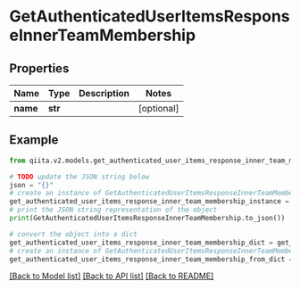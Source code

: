 # GetAuthenticatedUserItemsResponseInnerTeamMembership


## Properties

Name | Type | Description | Notes
------------ | ------------- | ------------- | -------------
**name** | **str** |  | [optional] 

## Example

```python
from qiita.v2.models.get_authenticated_user_items_response_inner_team_membership import GetAuthenticatedUserItemsResponseInnerTeamMembership

# TODO update the JSON string below
json = "{}"
# create an instance of GetAuthenticatedUserItemsResponseInnerTeamMembership from a JSON string
get_authenticated_user_items_response_inner_team_membership_instance = GetAuthenticatedUserItemsResponseInnerTeamMembership.from_json(json)
# print the JSON string representation of the object
print(GetAuthenticatedUserItemsResponseInnerTeamMembership.to_json())

# convert the object into a dict
get_authenticated_user_items_response_inner_team_membership_dict = get_authenticated_user_items_response_inner_team_membership_instance.to_dict()
# create an instance of GetAuthenticatedUserItemsResponseInnerTeamMembership from a dict
get_authenticated_user_items_response_inner_team_membership_from_dict = GetAuthenticatedUserItemsResponseInnerTeamMembership.from_dict(get_authenticated_user_items_response_inner_team_membership_dict)
```
[[Back to Model list]](../README.md#documentation-for-models) [[Back to API list]](../README.md#documentation-for-api-endpoints) [[Back to README]](../README.md)



